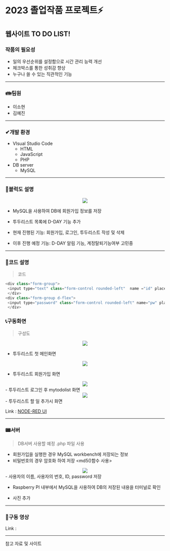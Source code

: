 # 2023 졸업작품 프로젝트⚡

## 웹사이트 TO DO LIST! 

### 작품의 필요성
- 일의 우선순위를 설정함으로 시간 관리 능력 개선
- 체크박스를 통한 성취감 향상
- 누구나 쓸 수 있는 직관적인 기능

---------------------------------------------------------------------------------------------------------------------


### **👪팀원**  

 - 이소현
 - 김예진


---
### ✔개발 환경

- VIsual Studio Code 
   - HTML
   - JavaScript
   - PHP
- DB server
   - MySQL
---
###  📃블럭도 설명
<center>
     <img src=https://user-images.githubusercontent.com/105187744/236647252-92aa792e-2d2f-4c93-83e9-f820404483bf.PNG>
</center>

- MySQL을 사용하여 DB에 회원가입 정보를 저장
- 투두리스트 목록에 D-DAY 기능 추가

- 현재 진행된 기능: 회원가입, 로그인, 투두리스트 작성 및 삭제
- 이후 진행 예정 기능: D-DAY 알림 기능, 계정탈퇴기능여부 고민중
---
###  📃코드 설명
 

 > 코드
```javascript
<div class="form-group">
 <input type="text" class="form-control rounded-left"  name ="id" placeholder="Username" required>
 </div>
<div class="form-group d-flex">
 <input type="password" class="form-control rounded-left" name="pw" placeholder="Password" required>
 </div>
```


###  📞구동화면

 >  구성도
   
<center>
     <img src="https://user-images.githubusercontent.com/105187744/236647880-9b308bd3-f8bf-4d6a-b343-9ac0379cbcff.PNG">
</center>

- 투두리스트 첫 메인화면 

 
<center>
     <img src="https://user-images.githubusercontent.com/105187744/236647905-1c6e5302-8271-44b3-8493-e268c3b6fb77.PNG">
</center>

- 투두리스트 회원가입 화면 


<center>
     <img src="https://user-images.githubusercontent.com/105187744/236647930-8c326d04-2e0d-42f8-ad41-2c658123f71f.PNG">
</center>
- 투두리스트 로그인 후 mytodolist 화면 


<center>
     <img src="https://user-images.githubusercontent.com/105187744/236647957-f803e3e7-c98c-40bf-82af-0b70d024cc1a.PNG">
</center>
- 투두리스트 할 일 추가시 화면 


Link : [NODE-RED UI](http://211.206.178.184:1880/ui/#!/0?socketid=9dEfMAmUUc7OH-74AAAN, "node-red ui link")     

---


###  📟서버 

> DB서버 사용할 예정 .php 파일 사용

- 회원가입을 실행한 경우 MySQL workbench에 저장되는 정보
- 비밀번호의 경우 암호화 하여 저장 <md5()함수 사용>

<center>
     <img src="https://user-images.githubusercontent.com/105187744/236647400-e1e93447-5c88-4b42-9565-805d9f156e7e.PNG">
</center>
- 사용자의 이름, 사용자의 번호, ID, password 저장


- Raspberry PI 내부에서 MySQL을 사용하여 DB의 저장된 내용을 터미널로 확인

- 사진 추가 
---
###  🎥구동 영상 


Link : 

---

참고 자료 및 사이트
